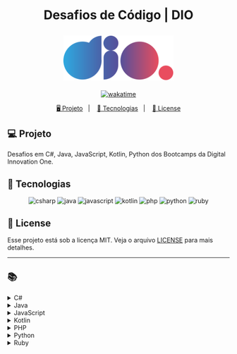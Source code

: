 <h1 align="center">
  Desafios de Código | DIO
</h1>

<h2 align="center">
  <img src="./assets/logo-full.svg" width="250px">
</h2>

<p align="center">
  <a href="https://wakatime.com/badge/user/68660678-6b86-4b78-98df-f5f41a37e1bc/project/56ed6ad5-c8c4-4518-b878-1773c1234c3b"><img src="https://wakatime.com/badge/user/68660678-6b86-4b78-98df-f5f41a37e1bc/project/56ed6ad5-c8c4-4518-b878-1773c1234c3b.svg" alt="wakatime"></a>
</p>

<p align="center">
  <a href="#-projeto">🖥️ Projeto</a>&nbsp;&nbsp;&nbsp;|&nbsp;&nbsp;&nbsp;
  <a href="#-tecnologias">🚀 Tecnologias</a>&nbsp;&nbsp;&nbsp;|&nbsp;&nbsp;&nbsp;
  <a href="#-license">📝 License</a>
</p>

## 💻 Projeto

Desafios em C#, Java, JavaScript, Kotlin, Python dos Bootcamps da Digital Innovation One.

## 🚀 Tecnologias

<p align="center">
    <img src="https://img.shields.io/badge/c%23-%23239120.svg?style=for-the-badge&logo=c-sharp&logoColor=white" alt="csharp" tittle="C#">
    <img src="https://img.shields.io/badge/java-%23ED8B00.svg?style=for-the-badge&logo=java&logoColor=white" alt="java" title ="java">
    <img src="https://img.shields.io/badge/javascript-%23323330.svg?style=for-the-badge&logo=javascript&logoColor=%23F7DF1E" alt="javascript" title ="javascript">
    <img src="https://img.shields.io/badge/kotlin-%237F52FF.svg?style=for-the-badge&logo=kotlin&logoColor=white" alt="kotlin" title ="kotlin">
    <img src="https://img.shields.io/badge/php-%23777BB4.svg?style=for-the-badge&logo=php&logoColor=white" alt="php" title ="php">
    <img src="https://img.shields.io/badge/python-3670A0?style=for-the-badge&logo=python&logoColor=ffdd54" alt="python" title ="python">
    <img src="https://img.shields.io/badge/ruby-%23CC342D.svg?style=for-the-badge&logo=ruby&logoColor=white" alt="ruby" title ="ruby">
</p>

## 📝 License

Esse projeto está sob a licença MIT. Veja o arquivo [LICENSE](LICENSE) para mais detalhes.

---

## 📚

<!-- C# -->
<details>
<summary><span>C#</span></summary>

|                      Desafio                       |                           Código                            | SQ  |
| :------------------------------------------------: | :---------------------------------------------------------: | :-: |
|                 Assets do Projeto                  |              [🔗](./csharp/AssetsDoProjeto.cs)              |     |
|                       Blobs                        |                   [🔗](./csharp/Blobs.cs)                   |     |
|                  Cálculo Simples                   |              [🔗](./csharp/CalculoSimples.cs)               |     |
|              Compras no Supermercado               |            [🔗](./csharp/ComprasSupermercado.cs)            |     |
|             Conhecendo a Sintaxe do C#             |             [🔗](./trainnee-carrefour/Main.cs)              |     |
|                Contagem de Cédulas                 |              [🔗](./csharp/ContagemCedulas.cs)              |     |
|                 Conversa no Bolão                  |              [🔗](./csharp/ConversaNoBalao.cs)              |     |
|                 Conversão de Tempo                 |             [🔗](./csharp/ConversaoDeTempo.cs)              |     |
|                  Coxinha do Bueno                  |              [🔗](./csharp/CoxinhaDoBueno.cs)               |     |
|                  Encaixa ou Não?                   |               [🔗](./csharp/EncaixaOuNao.cs)                |     |
|                Fórmula de Bhaskara                 |              [🔗](./csharp/FormulaBhaskara.cs)              |     |
|                      Ho Ho Ho                      |                  [🔗](./csharp/Hohoho.cs)                   |     |
|                   Idade em Dias                    |                [🔗](./csharp/IdadeEmDias.cs)                |     |
|              Levou dano na Armadilha?              |                 [🔗](./csharp/LevouDano.cs)                 |     |
|                      Média 2                       |                  [🔗](./csharp/Media2.cs)                   |     |
|                      Média 3                       |                  [🔗](./csharp/Media3.cs)                   |     |
|                        Mês                         |                    [🔗](./csharp/Mes.cs)                    |     |
|               Multiplicação Simples                |           [🔗](./csharp/MultiplicacaoSimples.cs)            |     |
|                  Múltiplos de 13                   |               [🔗](./csharp/MultiplosDe13.cs)               |     |
|            Pedro Bento e o Mundo de OZ             |           [🔗](./csharp/PedroBentoEOMundoDeOz.cs)           |     |
|                   Pink e Cérebro                   |                [🔗](./csharp/PinkCerebro.cs)                |     |
|                        Pneu                        |                   [🔗](./csharp/Pneu.cs)                    |     |
|            Polígonos Regulares Simples             |         [🔗](./csharp/PoligonosRegularesSimples.cs)         |     |
|                        Pum                         |                    [🔗](./csharp/Pum.cs)                    |     |
|                 Quadrado e ao Cubo                 |               [🔗](./csharp/QuadradoCubo.cs)                |     |
|                     Quadrante                      |                 [🔗](./csharp/Quadrante.cs)                 |     |
|             Soma de Pares Consecutivos             |           [🔗](./csharp/SomaParesConsecutivos.cs)           |     |
| Subtraindo o produto e a soma de um número inteiro | [🔗](./csharp/SubtraindoOProdutoEASomaDeUmNumeroInteiro.cs) |     |
|                   Tempo do Dobby                   |               [🔗](./csharp/TempoDoDobby.cs)                |     |
|                      Tabuada                       |                  [🔗](./csharp/Tabuada.cs)                  |     |
|                   Três Divisores                   |               [🔗](./csharp/TresDivisores.cs)               |     |
|                     Triângulo                      |                 [🔗](./csharp/Triangulo.cs)                 |     |
|                 Validação de Nota                  |              [🔗](./csharp/ValidacaoDeNota.cs)              |     |

</details>

<!-- Java -->
<details>
<summary><span>Java</span></summary>

|                Desafio                |                      Código                      |    SQ     |
| :-----------------------------------: | :----------------------------------------------: | :-------: |
|            A fila do banco            |          [🔗](./java/FilaDoBanco.java)           |           |
|               A Mudança               |            [🔗](./java/Mudanca.java)             |           |
|             Álbum da Copa             |           [🔗](./java/AlbumCopa.java)            |           |
|                Animal                 |             [🔗](./java/Animal.java)             |           |
|             Ano Bissexto?             |          [🔗](./java/AnoBissexto.java)           |           |
|             Área Direita              |          [🔗](./java/AreaDireita.java)           |           |
|            Área do Círculo            |          [🔗](./java/AreaCirculo.java)           |           |
|             Arrays Pares              |          [🔗](./java/ArraysPares.java)           |           |
|                 Blobs                 |             [🔗](./java/Blobs.java)              |           |
|             Bob Conduite              |          [🔗](./java/BobConduite.java)           |           |
|           Busca Sequencial            |        [🔗](./java/BuscaSequencial.java)         |           |
|            Cálculo Simples            |         [🔗](./java/CalculoSimples.java)         |           |
|    Camarote do Blue Cold Ice Cubes    |   [🔗](./java/CamaroteDoBlueColdIceCubes.java)   |           |
|        Checagem de palíndromo         |     [🔗](./java/ChecagemDePalindromos.java)      |           |
|        Classificando Matrizes         |     [🔗](./java/ClassificandoMatrizes.java)      |           |
|          Compras na Livraria          |        [🔗](./java/ComprasLivraria.java)         | 42.58 pts |
|        Contando números pares         |      [🔗](./java/ContandoNumerosPares.java)      |           |
|        Conta Espaços e Vogais         |          [🔗](./java/ContaValores.java)          |           |
|           Coxinha de Bueno            |         [🔗](./java/CoxinhaDeBueno.java)         |           |
|              DC Monalds               |           [🔗](./java/DCMonalds.java)            |           |
|           De Quem é a Vez?            |          [🔗](./java/DeQuemEAVez.java)           |           |
|          Degustação de Vinho          |        [🔗](./java/DegustacaoVinho.java)         |           |
|        Deu a louca no Gerente         |          [🔗](./java/GerenteLouco.java)          |           |
|       Descubra o menor múltiplo       |          [🔗](./java/MenorNumero.java)           |           |
|        Diferença entre dígitos        |     [🔗](./java/DiferencaEntreDigitos.java)      |           |
|      Distância Entre Dois Pontos      |    [🔗](./java/DistanciaEntreDoisPontos.java)    |           |
|                Dominó                 |             [🔗](./java/Domino.java)             |           |
|          Download de Pacotes          |       [🔗](./java/DownloadDePacotes.java)        |           |
|                Dragão                 |             [🔗](./java/Dragao.java)             |           |
|         Dragão Berrador World         |      [🔗](./java/DragaoBerradorWorld.java)       |           |
|              Duas Notas               |           [🔗](./java/DuasNotas.java)            |           |
|           Emboscada do RPG            |          [🔗](./java/EmboscadaRPG.java)          |           |
|  Encotrando o percentual de desconto  |           [🔗](./java/Percentual.java)           |           |
| Entrada e Saída Lendo e Pulando Nomes | [🔗](./java/EntradaSaidaLendoEPulandoNomes.java) |           |
|                Esfera                 |             [🔗](./java/Esfera.java)             |           |
|             Experiências              |          [🔗](./java/Experiencias.java)          |           |
|        Exibindo Números Pares         |      [🔗](./java/ExibindoNumerosPares.java)      |           |
|           Fábrica de Carros           |        [🔗](./java/FabricaDeCarros.java)         |           |
|         Fatorial Desajeitado          |      [🔗](./java/FatorialDesajeitado.java)       |           |
|               FizzBuzz                |            [🔗](./java/FizzBuzz.java)            |           |
|            Fibonacci Fácil            |         [🔗](./java/FibonacciFacil.java)         |           |
|       Flecha, escudo ou espada        |      [🔗](./java/FlechaEscudoOuEspada.java)      |           |
|      Gerenciamento de Loja Geek       |     [🔗](./java/GerenciamentoLojaGeek.java)      | 43.90 pts |
|                Idades                 |             [🔗](./java/Idades.java)             |           |
|           Idade Planetária            |        [🔗](./java/IdadePlanetaria.java)         | 40.97 pts |
|               Intervalo               |           [🔗](./java/Intervalo.java)            |           |
|          Imóveis Disponíveis          |       [🔗](./java/ImoveisDisponiveis.java)       |           |
|     Imprimindo Positivos e Média      |       [🔗](./java/ImprimindoValores.java)        |           |
|          Industria da Multa           |        [🔗](./java/IndustriaDaMulta.java)        |           |
|         Leitura da Gertrudes          |       [🔗](./java/LeituradaGertrudes.java)       |           |
|            Loja de Tintas             |          [🔗](./java/LojaDeTintas.java)          |           |
|           Lojinha de Doces            |         [🔗](./java/LojinhaDeDoces.java)         |           |
|                Média 1                |             [🔗](./java/Media1.java)             |           |
|            Média de idade             |           [🔗](./java/MediaIdade.java)           |           |
|          Mesada do Sobrinho           |        [🔗](./java/MesadaDoSobrinho.java)        |           |
|                Mjölnir                |            [🔗](./java/Mjolnir.java)             |           |
|         Mudança para Irlanda          |         [🔗](./java/MudancaIrlanda.java)         | 43.64 pts |
|         Multiplicação Simples         |      [🔗](./java/MultiplicacaoSimples.java)      |           |
|            Múltiplos de 13            |         [🔗](./java/MultiplosDe13.java)          |           |
|      Nome na Vertical da Escada       |      [🔗](./java/NomeVerticalNaEscada.java)      |           |
|          Notação Científica           |       [🔗](./java/NotacaoCientifica.java)        |           |
|            Notas e Moedas             |          [🔗](./java/NotasMoedas.java)           |           |
|             Número feliz              |          [🔗](./java/NumeroFeliz.java)           |           |
|                O Filme                |             [🔗](./java/Filme.java)              |           |
|          O Tabuleiro Secreto          |        [🔗](./java/TabuleiroSecreto.java)        |           |
|        Os números são iguais?         |       [🔗](./java/OsNumerosSaoIguais.java)       |           |
|      Pedra, Papel, Ataque Aéreo       |     [🔗](./java/PedraPapelAtaqueAereo.java)      |           |
|        Percentual de Eleitores        |     [🔗](./java/PercentualDeEleitores.java)      |           |
|                 Pneu                  |              [🔗](./java/Pneu.java)              |           |
|          Pontos na Carteira           |        [🔗](./java/PontosNaCarteira.java)        |           |
|       Preenchimento de Vetor II       |      [🔗](./java/PreenchimentoDeVetor.java)      |           |
|    Proibido a entrada de menores!     |    [🔗](./java/ProibidoEntradaDeMenores.java)    |           |
|               Quadrante               |           [🔗](./java/Quadrante.java)            |           |
|          Qual é o seu turno?          |          [🔗](./java/QualSeuTurno.java)          |           |
|         Quantidade necessária         |      [🔗](./java/QuantidadeNecessaria.java)      |           |
|          Quitanda do Seu Zé           |        [🔗](./java/QuitandaDoSeuZe.java)         |           |
|      Reduzindo um número a zero       |      [🔗](./java/ReduzindoNumeroAZero.java)      |           |
|          Reservatório de Mel          |       [🔗](./java/ReservatorioDeMel.java)        |           |
|                 Robô                  |              [🔗](./java/Robo.java)              |           |
|           Salvando Músicas            |        [🔗](./java/SalvandoMusicas.java)         |           |
|      Seleção de Índice do Vetor       |      [🔗](./java/SelecaoIndiceDoVetor.java)      |           |
|      Seus Primeiros Ifs com Java      |       [🔗](./trainnee-carrefour/Main.java)       |           |
|        Soma de H com N Termos         |         [🔗](./java/SomaDeValores.java)          |           |
|             Soma Simples              |          [🔗](./java/SomaSimples.java)           |           |
|           Somando múltiplos           |        [🔗](./java/SomandoMultiplos.java)        |           |
|          Taxa de Crescimento          |       [🔗](./java/TaxaDeCrescimento.java)        |           |
|       Taxa de Imposto de Renda        |             [🔗](./java/TaxaIR.java)             |           |
|           Tempo de Download           |        [🔗](./java/TempoDeDownload.java)         |           |
|          Tráfego de Trânsito          |        [🔗](./java/TrafegoTransito.java)         | 41.51 pts |
|               Triângulo               |           [🔗](./java/Triangulo.java)            |           |
|         Uma chamada recursiva         |        [🔗](./java/ChamadaRecursiva.java)        |           |
|        Validação de Parênteses        |     [🔗](./java/ValidacaoDeParenteses.java)      |           |
|            Visita na Feira            |          [🔗](./java/VisitaFeira.java)           |           |

</details>

<!-- JavaScript -->
<details>
<summary><span>JavaScript</span></summary>

|                      Desafio                      |                     Código                     | SQ  |
| :-----------------------------------------------: | :--------------------------------------------: | :-: |
|                 A Idade de Magali                 |           [🔗](./js/IdadeMagali.js)            |     |
|              Acompanhado os Pedidos               |        [🔗](./js/AcompanhadoPedidos.js)        |     |
|                      Animal                       |              [🔗](./js/Animal.js)              |     |
|                 Andando No Tempo                  |          [🔗](./js/AndandoNoTempo.js)          |     |
|                  As Duas Torres                   |           [🔗](./js/AsDuasTorres.js)           |     |
|                  Área do Círculo                  |           [🔗](./js/AreaCirculo.js)            |     |
|                   Arrays Pares                    |           [🔗](./js/ArraysPares.js)            |     |
|              Avaliando Restaurantes               |      [🔗](./js/AvaliandoRestaurantes.js)       |     |
|                Aumento de Salário                 |         [🔗](./js/AumentoDeSalario.js)         |     |
|                      Batmain                      |             [🔗](./js/Batmain.js)              |     |
|                 Busca Sequencial                  |         [🔗](./js/BuscaSequencial.js)          |     |
|        Calcular o Preço Final de um Pedido        |        [🔗](./js/CalcularPrecoFinal.js)        |     |
|                 Cálculo Salarial                  |         [🔗](./js/CalculoSalarial.js)          |     |
|                  Cálculo Simples                  |          [🔗](./js/CalculoSimples.js)          |     |
| Calculando o Perímetro de um Triângulo Equilátero |       [🔗](./js/TrianguloEquilatero.js)        |     |
|              Checagem de Palíndromos              |       [🔗](./js/ChecagemPalindromos.js)        |     |
|                Comparando Pedidos                 |        [🔗](./js/ComparandoPedidos.js)         |     |
|              Conta Espaços e Vogais               |        [🔗](./js/ContaEspacoVogais.js)         |     |
|          Contagem de Partidas no Torneio          |     [🔗](./js/ContagemPartidasTorneio.js)      |     |
|              Coordenadas de um Ponto              |       [🔗](./js/CoordenadasDeUmPonto.js)       |     |
|                 Coxinha de Bueno                  |          [🔗](./js/CoxinhaDoBueno.js)          |     |
|                 Data por Extenso                  |          [🔗](./js/DataPorExtenso.js)          |     |
|              Deu a louca no gerente               |          [🔗](./js/LoucaNoGerente.js)          |     |
|                        DDD                        |               [🔗](./js/DDD.js)                |     |
|                   DIO Delivery                    |           [🔗](./js/DIODelivery.js)            |     |
|                      Dígitos                      |             [🔗](./js/Digitos.js)              |     |
|            Distância Entre Dois Pontos            |     [🔗](./js/DistanciaEntreDoisPontos.js)     |     |
|                    Divisores I                    |            [🔗](./js/DivisoresI.js)            |     |
|                      Dominó                       |              [🔗](./js/Domino.js)              |     |
|                      Dragão                       |              [🔗](./js/Dragao.js)              |     |
|               Dragão Berrador World               |       [🔗](./js/DragaoBerradorWorld.js)        |     |
|                 Duplicando zeros                  |         [🔗](./js/DuplicandoZeros.js)          |     |
|         Encontrando o Pedido Mais Próximo         |   [🔗](./js/EncontrandoPedidoMaisPróximo.js)   |     |
|       Encontrando o Percentual de Desconto        |        [🔗](./js/PercentualDesconto.js)        |     |
|       Entrada e Saída Lendo e Pulando Nomes       |           [🔗](./js/PulandoNomes.js)           |     |
|               Fatorial Desajeitado                |       [🔗](./js/FatorialDesajeitado.js)        |     |
|                 Fatorial Simples                  |         [🔗](./js/FatorialSimples.js)          |     |
|                 Fibonacci Rápido                  |         [🔗](./js/FibonacciRapido.js)          |     |
|                     FizzBuzz                      |             [🔗](./js/FizzBuzz.js)             |     |
|                   Frota de Táxi                   |           [🔗](./js/FrotaDeTaxi.js)            |     |
|                   Fuso Horário                    |           [🔗](./js/FusoHorario.js)            |     |
|         Funções na Prática em JavaScript          |       [🔗](./trainnee-carrefour/Main.js)       |     |
|                     Galopeira                     |            [🔗](./js/Galopeira.js)             |     |
|               Ganhou ou Perdeu Tudo               |           [🔗](./js/GanhouPerdeu.js)           |     |
|           Ganhe uma Sobremesa Especial!           |      [🔗](./js/GanheSobremesaEspecial.js)      |     |
|     Gerenciamento de Pedidos de Comida Online     | [🔗](./js/GerenciamentoPedidosComidaOnline.js) |     |
|                   Idade em Dias                   |           [🔗](./js/IdadeEmDias.js)            |     |
|                      Idades                       |              [🔗](./js/Idades.js)              |     |
|           Identificando Pedidos Veganos           |   [🔗](./js/IdentificandoPedidosVeganos.js)    |     |
|                Ímpar, Par ou Roubo                |          [🔗](./js/ImparParRoubo.js)           |     |
|                Inteiro ou Decimal?                |         [🔗](./js/InteiroOuDecimal.js)         |     |
|        Maior Valor Par e Menor Valor Ímpar        |   [🔗](./js/MaiorValorParMenorValorImpar.js)   |     |
|                Matriz Par e Impar                 |         [🔗](./js/MatrizParOuImpar.js)         |     |
|                      Média 1                      |              [🔗](./js/Media1.js)              |     |
|               Média Final do Aluno                |            [🔗](./js/MediaFinal.js)            |     |
|                        Mês                        |               [🔗](./js/Mes.js)                |     |
|                  Numeral romano                   |          [🔗](./js/NumeralRomano.js)           |     |
|                 Número em vetores                 |         [🔗](./js/NumerosEmVetores.js)         |     |
|               Os Números São Iguais               |          [🔗](./js/NumerosIguais.js)           |     |
|                    Papaleguas                     |            [🔗](./js/Papaleguas.js)            |     |
|                     Patinhos                      |             [🔗](./js/Patinhos.js)             |     |
|            Pedra, Papel, Ataque Aéreo             |      [🔗](./js/PedraPapelAtaqueAereo.js)       |     |
|                  Pink e Cérebro                   |           [🔗](./js/PinkCerebro.js)            |     |
|    Porcentagem de diferença entre dois números    |       [🔗](./js/PorcentagemDiferenca.js)       |     |
|             Preenchimento de Vetor I              |        [🔗](./js/PreencimentoVetorI.js)        |     |
|                Quadrado e ao Cubo                 |           [🔗](./js/QuadradoCubo.js)           |     |
|                Quadrados Perfeitos                |        [🔗](./js/QuadradosPerfeitos.js)        |     |
|              Qual o Maior Rendimento              |       [🔗](./js/QualMaiorRendimento.js)        |     |
|            Removendo letras duplicadas            |    [🔗](./js/RemovendoLetrasDuplicadas.js)     |     |
|                Rendimento por Mês                 |         [🔗](./js/RendimentoPorMes.js)         |     |
|              Réveillon de Copacabana              |       [🔗](./js/ReveillonCopacabana.js)        |     |
|                      Saída 1                      |              [🔗](./js/Saida1.js)              |     |
|                    Sequência S                    |            [🔗](./js/SequenciaS.js)            |     |
|             Soma de números naturais              |       [🔗](./js/SomaNumerosNaturais.js)        |     |
|            Soma de Pares Consecutivos             |      [🔗](./js/SomaParesConsecutivos.js)       |     |
|                 Somando Múltiplos                 |         [🔗](./js/SomandoMultiplos.js)         |     |
|    Subtraindo o Produto e a Soma de um Número     |   [🔗](./js/SubtraindoProdutoSomaNumero.js)    |     |
|                 Tartarugas Ninja                  |         [🔗](./js/TartarugasNinja.js)          |     |
|                   Tempo de Jogo                   |           [🔗](./js/TempoDeJogo.js)            |     |
|             Tempo Estimado de Entrega             |       [🔗](./js/TempoEstimadoEntrega.js)       |     |
|           Teorema da Divisão Euclidiana           |        [🔗](./js/TeoremaEuclidiana.js)         |     |
|                Triângulo de Moedas                |        [🔗](./js/TrianguloDeMoedas.js)         |     |
|                      Tri-Du                       |              [🔗](./js/Tri-Du.js)              |     |
|                     Tuitando                      |             [🔗](./js/Tuitando.js)             |     |
|               Uma Chamada Recursiva               |       [🔗](./js/UmaChamadaRecursiva.js)        |     |
|                Validação de Notas                 |          [🔗](./js/ValidacaoNotas.js)          |     |
|              Validação de Parênteses              |       [🔗](./js/ValidacaoParenteses.js)        |     |
|                  Visita na Feira                  |          [🔗](./js/VisitaNaFeira.js)           |     |

</details>

<!-- Kotlin -->
<details>
<summary><span>Kotlin</span></summary>

|                     Desafio                     |               Código               |    SQ     |
| :---------------------------------------------: | :--------------------------------: | :-------: |
|                Cálculo Salarial                 | [🔗](./kotlin/CalculoSalarial.kt)  | 38.20 pts |
|                Data por Extenso                 |  [🔗](./kotlin/DataPorExtenso.kt)  | 43.94 pts |
|              Média Final do Aluno               |    [🔗](./kotlin/MediaFinal.kt)    | 45.70 pts |
|                 Numeral Romano                  |  [🔗](./kotlin/NumeralRomano.kt)   | 48.64 pts |
| Simplificando a Orientação a Objetos com Kotlin | [🔗](./trainnee-carrefour/Main.kt) |           |
|               Taxa de Crescimento               | [🔗](./kotlin/TaxaCrescimento.kt)  | 48.09 pts |

</details>

<!-- PHP -->
<details>
<summary><span>PHP</span></summary>

|      Desafio      |             Código              | SQ  |
| :---------------: | :-----------------------------: | :-: |
|     Distância     |    [🔗](./php/Distancia.php)    |     |
| Salário com Bônus | [🔗](./php/SalarioComBonus.php) |     |
|   Soma Simples    |   [🔗](./php/SomaSimples.php)   |     |

</details>

<!-- Python -->
<details>
<summary><span>Python</span></summary>

|                  Desafio                  |                         Código                         | SQ  |
| :---------------------------------------: | :----------------------------------------------------: | :-: |
|                 Alfabeto                  |               [🔗](./python/Alfabeto.py)               |     |
|                  Animal                   |                [🔗](./python/Animal.py)                |     |
|             Aumento Salarial              |           [🔗](./python/AumentoSalarial.py)            |     |
|              As Duas Torres               |             [🔗](./python/AsDuasTorres.py)             |     |
|            Aproveite a Oferta             |           [🔗](./python/AproveiteOferta.py)            |     |
|             Cachorros-Quentes             |           [🔗](./python/CachorrosQuentes.py)           |     |
|    Calcular o Preço Final de um Pedido    |       [🔗](./python/CalcularPrecoFinalPedido.py)       |     |
|             Cálculo de Viagem             |            [🔗](./python/CalculoViagem.py)             |     |
|          Crescente e Decrescente          |         [🔗](./python/CrescenteDecrescente.py)         |     |
|                  Dragão                   |                [🔗](./python/Dragao.py)                |     |
|              Encaixa ou Não?              |             [🔗](./python/EncaixaOuNao.py)             |     |
|       Ganhe uma Sobremesa Especial        |      [🔗](./python/GanheUmaSobremesaEspecial.py)       |     |
| Gerenciamento de Pedidos de Comida Online | [🔗](./python/GerenciamentodePedidosdeComidaOnline.py) |     |
|       Identificando Pedidos Veganos       |     [🔗](./python/IdentificandoPedidosVeganos.py)      |     |
|                    Mês                    |                 [🔗](./python/Mes.py)                  |     |
|        Meu Primeiro Código Python         |           [🔗](./trainnee-carrefour/Main.py)           |     |
|               Número Primo                |             [🔗](./python/NumeroPrimo.py)              |     |
|            Papagaio Poliglota             |          [🔗](./python/PapagaioPoliglota.py)           |     |
|         Preenchimento de Vetor I          |         [🔗](./python/PreenchimentoVetorI.py)          |     |
|      Quantidade de Números Positivos      |      [🔗](./python/QuantidadeNumerosPositivos.py)      |     |
|             Resto da Divisão              |             [🔗](./python/RestoDivisao.py)             |     |
|                 Tuitando                  |               [🔗](./python/Tuitando.py)               |     |
|         Tempo Estimado de Entrega         |        [🔗](./python/TempoEstimadoDeEntrega.py)        |     |

</details>

<!-- Ruby -->
<details>
<summary><span>Ruby</span></summary>

|        Desafio        |              Código              | SQ  |
| :-------------------: | :------------------------------: | :-: |
| Qual Número é o Maior | [🔗](./ruby/QualNumeroMaior.ru)  |     |
|       Soma dois       |     [🔗](./ruby/SomaDois.ru)     |     |
|   Temperatura Amena   | [🔗](./ruby/TemperaturaAmena.ru) |     |

</details>
